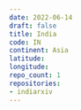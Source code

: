 ```yaml
---
date: 2022-06-14
draft: false
title: India
code: IN
continent: Asia
latitude:
longitude:
repo_count: 1
repositories:
- indiarxiv
---
```



